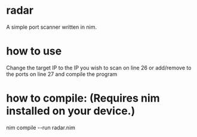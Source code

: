 # radar
A simple port scanner written in nim.

# how to use
Change the target IP to the IP you wish to scan on line 26 or add/remove to the ports on line 27 and compile the program

# how to compile: (Requires nim installed on your device.)
nim compile --run radar.nim
